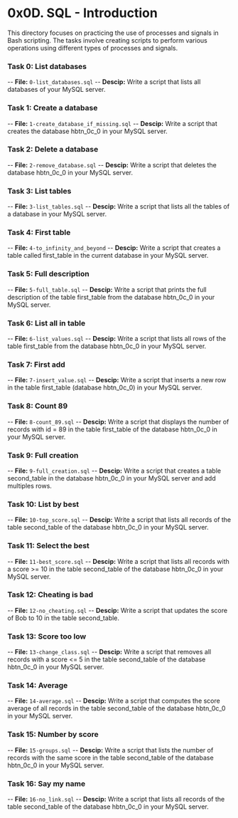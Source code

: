 # 0x0D. SQL - Introduction
This directory focuses on practicing the use of processes and signals in Bash scripting. The tasks involve creating scripts to perform various operations using different types of processes and signals.

### Task 0: List databases
--  **File:** `0-list_databases.sql`
--  **Descip:** Write a script that lists all databases of your MySQL server.

### Task 1: Create a database
--  **File:** `1-create_database_if_missing.sql`
--  **Descip:** Write a script that creates the database hbtn_0c_0 in your MySQL server.

### Task 2: Delete a database
--  **File:** `2-remove_database.sql`
--  **Descip:** Write a script that deletes the database hbtn_0c_0 in your MySQL server.

### Task 3: List tables
--  **File:** `3-list_tables.sql`
--  **Descip:** Write a script that lists all the tables of a database in your MySQL server.

### Task 4: First table
--  **File:** `4-to_infinity_and_beyond`
--  **Descip:** Write a script that creates a table called first_table in the current database in your MySQL server.

### Task 5: Full description
--  **File:** `5-full_table.sql`
--  **Descip:** Write a script that prints the full description of the table first_table from the database hbtn_0c_0 in your MySQL server.

### Task 6: List all in table
--    **File:** `6-list_values.sql`
--  **Descip:** Write a script that lists all rows of the table first_table from the database hbtn_0c_0 in your MySQL server.

### Task 7: First add
--    **File:** `7-insert_value.sql`
--  **Descip:** Write a script that inserts a new row in the table first_table (database hbtn_0c_0) in your MySQL server.

### Task 8: Count 89
--    **File:** `8-count_89.sql`
--  **Descip:** Write a script that displays the number of records with id = 89 in the table first_table of the database hbtn_0c_0 in your MySQL server.

### Task 9: Full creation
--    **File:** `9-full_creation.sql`
--  **Descip:** Write a script that creates a table second_table in the database hbtn_0c_0 in your MySQL server and add multiples rows.

### Task 10: List by best
--    **File:** `10-top_score.sql`
--  **Descip:** Write a script that lists all records of the table second_table of the database hbtn_0c_0 in your MySQL server.

### Task 11: Select the best
--    **File:** `11-best_score.sql`
--  **Descip:** Write a script that lists all records with a score >= 10 in the table second_table of the database hbtn_0c_0 in your MySQL server.

### Task 12: Cheating is bad
--    **File:** `12-no_cheating.sql`
--  **Descip:** Write a script that updates the score of Bob to 10 in the table second_table.

### Task 13: Score too low
--    **File:** `13-change_class.sql`
--  **Descip:** Write a script that removes all records with a score <= 5 in the table second_table of the database hbtn_0c_0 in your MySQL server.

### Task 14: Average
--    **File:** `14-average.sql`
--  **Descip:** Write a script that computes the score average of all records in the table second_table of the database hbtn_0c_0 in your MySQL server.

### Task 15: Number by score
--    **File:** `15-groups.sql`
--  **Descip:** Write a script that lists the number of records with the same score in the table second_table of the database hbtn_0c_0 in your MySQL server.

### Task 16: Say my name
--    **File:** `16-no_link.sql`
--  **Descip:** Write a script that lists all records of the table second_table of the database hbtn_0c_0 in your MySQL server.
